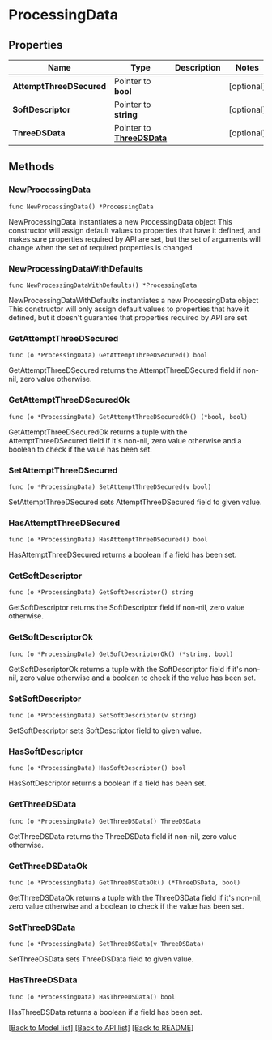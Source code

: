 # ProcessingData

## Properties

Name | Type | Description | Notes
------------ | ------------- | ------------- | -------------
**AttemptThreeDSecured** | Pointer to **bool** |  | [optional] 
**SoftDescriptor** | Pointer to **string** |  | [optional] 
**ThreeDSData** | Pointer to [**ThreeDSData**](ThreeDSData.md) |  | [optional] 

## Methods

### NewProcessingData

`func NewProcessingData() *ProcessingData`

NewProcessingData instantiates a new ProcessingData object
This constructor will assign default values to properties that have it defined,
and makes sure properties required by API are set, but the set of arguments
will change when the set of required properties is changed

### NewProcessingDataWithDefaults

`func NewProcessingDataWithDefaults() *ProcessingData`

NewProcessingDataWithDefaults instantiates a new ProcessingData object
This constructor will only assign default values to properties that have it defined,
but it doesn't guarantee that properties required by API are set

### GetAttemptThreeDSecured

`func (o *ProcessingData) GetAttemptThreeDSecured() bool`

GetAttemptThreeDSecured returns the AttemptThreeDSecured field if non-nil, zero value otherwise.

### GetAttemptThreeDSecuredOk

`func (o *ProcessingData) GetAttemptThreeDSecuredOk() (*bool, bool)`

GetAttemptThreeDSecuredOk returns a tuple with the AttemptThreeDSecured field if it's non-nil, zero value otherwise
and a boolean to check if the value has been set.

### SetAttemptThreeDSecured

`func (o *ProcessingData) SetAttemptThreeDSecured(v bool)`

SetAttemptThreeDSecured sets AttemptThreeDSecured field to given value.

### HasAttemptThreeDSecured

`func (o *ProcessingData) HasAttemptThreeDSecured() bool`

HasAttemptThreeDSecured returns a boolean if a field has been set.

### GetSoftDescriptor

`func (o *ProcessingData) GetSoftDescriptor() string`

GetSoftDescriptor returns the SoftDescriptor field if non-nil, zero value otherwise.

### GetSoftDescriptorOk

`func (o *ProcessingData) GetSoftDescriptorOk() (*string, bool)`

GetSoftDescriptorOk returns a tuple with the SoftDescriptor field if it's non-nil, zero value otherwise
and a boolean to check if the value has been set.

### SetSoftDescriptor

`func (o *ProcessingData) SetSoftDescriptor(v string)`

SetSoftDescriptor sets SoftDescriptor field to given value.

### HasSoftDescriptor

`func (o *ProcessingData) HasSoftDescriptor() bool`

HasSoftDescriptor returns a boolean if a field has been set.

### GetThreeDSData

`func (o *ProcessingData) GetThreeDSData() ThreeDSData`

GetThreeDSData returns the ThreeDSData field if non-nil, zero value otherwise.

### GetThreeDSDataOk

`func (o *ProcessingData) GetThreeDSDataOk() (*ThreeDSData, bool)`

GetThreeDSDataOk returns a tuple with the ThreeDSData field if it's non-nil, zero value otherwise
and a boolean to check if the value has been set.

### SetThreeDSData

`func (o *ProcessingData) SetThreeDSData(v ThreeDSData)`

SetThreeDSData sets ThreeDSData field to given value.

### HasThreeDSData

`func (o *ProcessingData) HasThreeDSData() bool`

HasThreeDSData returns a boolean if a field has been set.


[[Back to Model list]](../README.md#documentation-for-models) [[Back to API list]](../README.md#documentation-for-api-endpoints) [[Back to README]](../README.md)


